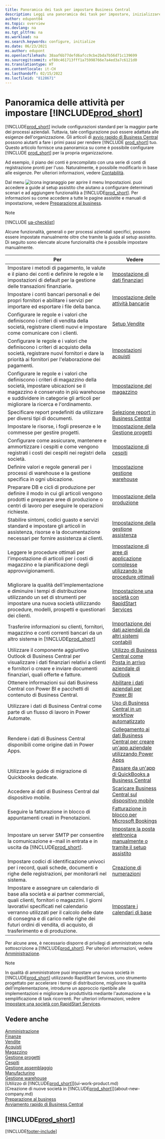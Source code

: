 ```yaml
---
title: Panoramica dei task per impostare Business Central
description: Leggi una panoramica dei task per impostare, inizializzare e configurare Business Central in base alle esigenze.
author: edupont04
ms.topic: overview
ms.devlang: na
ms.tgt_pltfrm: na
ms.workload: na
ms.search.keywords: configure, initialize
ms.date: 06/23/2021
ms.author: edupont
ms.openlocfilehash: 38aaf6b77defd6afcc9cbe2bda7b56d71c139699
ms.sourcegitcommit: ef80c461713fff1a75998766e7a4ed3a7c6121d0
ms.translationtype: HT
ms.contentlocale: it-CH
ms.lasthandoff: 02/15/2022
ms.locfileid: "8128671"
---
```

# <a name="overview-of-tasks-to-set-up-prod_short"></a>Panoramica delle attività per impostare [!INCLUDE[prod_short](includes/prod_short.md)]

[!INCLUDE[prod_short](includes/prod_short.md)] include configurazioni standard per la maggior parte dei processi aziendali. Tuttavia, tale configurazione può essere adattata alle esigenze dell'organizzazione. Gli articoli di [avvio rapido di Business Central](quick-start-business-central.md) possono aiutarti a fare i primi passi per rendere [!INCLUDE [prod_short](includes/prod_short.md)] tuo. Questo articolo fornisce una panoramica su come è possibile configurare [!INCLUDE [prod_short](includes/prod_short.md)] per la propria organizzazione.  

Ad esempio, il piano dei conti è precompilato con una serie di conti di registrazione pronti per l'uso. Naturalmente, è possibile modificarlo in base alle esigenze. Per ulteriori informazioni, vedere [Contabilità](finance.md).

Dal menu ![Icona ingranaggio per aprire il menu Impostazioni.](media/ui-experience/settings_icon_small.png) puoi accedere a guide al setup assistito che aiutano a configurare determinati scenari e ad aggiungere funzionalità a [!INCLUDE[prod_short](includes/prod_short.md)]. Per informazioni su come accedere a tutte le pagine assistite e manuali di impostazione, vedere [Preparazione al business](ui-get-ready-business.md).  

> [!NOTE]
> [!INCLUDE [ua-checklist](includes/ua-checklist.md)]

Alcune funzionalità, generali o per processi aziendali specifici, possono essere impostate manualmente oltre che tramite la guida al setup assistito. Di seguito sono elencate alcune funzionalità che è possibile impostare manualmente.

| Per | Vedere |
| --- | --- |
| Impostare i metodi di pagamento, le valute e il piano dei conti e definire le regole e le impostazioni di default per la gestione delle transazioni finanziarie. |[Impostazione di dati finanziari](finance-setup-finance.md) |
| Impostare i conti bancari personali e dei propri fornitori e abilitare i servizi per importare ed esportare i file della banca. |[Impostazione delle attività bancarie](bank-setup-banking.md) |
| Configurare le regole e i valori che definiscono i criteri di vendita della società, registrare clienti nuovi e impostare come comunicare con i clienti. |[Setup Vendite](sales-setup-sales.md) |
| Configurare le regole e i valori che definiscono i criteri di acquisto della società, registrare nuovi fornitori e dare la priorità ai fornitori per l'elaborazione dei pagamenti. |[Impostazioni acquisti](purchasing-setup-purchasing.md) |
| Configurare le regole e i valori che definiscono i criteri di magazzino della società, impostare ubicazioni se il magazzino è conservato in più warehouse e suddividere in categorie gli articoli per migliorare la ricerca e l'ordinamento. |[Impostazione del magazzino](inventory-setup-inventory.md) |
|Specificare report predefiniti da utilizzare per diversi tipi di documenti.|[Selezione report in Business Central](across-report-selections.md)|
| Impostare le risorse, i fogli presenze e le commesse per gestire progetti. |[Impostazione della Gestione progetti](projects-setup-projects.md) |
| Configurare come assicurare, mantenere e ammortizzare i cespiti e come vengono registrati i costi dei cespiti nei registri della società. |[Impostazione di cespiti](fa-setup.md) |
|Definire valori e regole generali per i processi di warehouse e la gestione specifica in ogni ubicazione.|[Impostazione gestione warehouse](warehouse-setup-warehouse.md)|
|Preparare DB e cicli di produzione per definire il modo in cui gli articoli vengono prodotti e preparare aree di produzione o centri di lavoro per eseguire le operazioni richieste.|[Impostazione della produzione](production-configure-production-processes.md)|
|Stabilire sintomi, codici guasto e servizi standard e impostare gli articoli in assistenza, risorse e la documentazione necessari per fornire assistenza ai clienti.|[Impostazione della gestione assistenza](service-setup-service.md)|
|Leggere le procedure ottimali per l'impostazione di articoli per i costi di magazzino e la pianificazione degli approvvigionamenti.|[Impostazione di aree di applicazione complesse utilizzando le procedure ottimali](set-up-complex-application-areas-using-best-practices.md)|
|Migliorare la qualità dell'implementazione e diminuire i tempi di distribuzione utilizzando un set di strumenti per impostare una nuova società utilizzando procedure, modelli, prospetti e questionari dei clienti.|[Impostazione una società con RapidStart Services](admin-set-up-a-company-with-rapidstart.md)|
|Trasferire informazioni su clienti, fornitori, magazzino e conti correnti bancari da un altro sistema in [!INCLUDE[prod_short](includes/prod_short.md)]|[Importazione dei dati aziendali da altri sistemi contabili](across-import-data-configuration-packages.md)|
|Utilizzare il componente aggiuntivo Outlook di Business Central per visualizzare i dati finanziari relativi a clienti e fornitori o creare e inviare documenti finanziari, quali offerte e fatture.|[Utilizzo di Business Central come Posta in arrivo aziendale di Outlook](admin-outlook.md)|
|Ottenere informazioni sui dati Business Central con Power BI e pacchetti di contenuto di Business Central.|[Abilitare i dati aziendali per Power BI](admin-powerbi.md)|
|Utilizzare i dati di Business Central come parte di un flusso di lavoro in Power Automate.|[Uso di Business Central in un workflow automatizzato](across-how-use-financials-data-source-flow.md)|
|Rendere i dati di Business Central disponibili come origine dati in Power Apps.|[Collegamento ai dati Business Central per creare un'app aziendale utilizzando Power Apps](across-how-use-financials-data-source-powerapps.md)|
|Utilizzare le guide di migrazione di Quickbooks dedicate.|[Passare da un'app di QuickBooks a Business Central](across-quickbooks-to-business-edition.md)|
|Accedere ai dati di Business Central dal dispositivo mobile.|[Scaricare Business Central sul dispositivo mobile](install-mobile-app.md)|
|Eseguire la fatturazione in blocco di appuntamenti creati in Prenotazioni.|[Fatturazione in blocco per Microsoft Bookings](finance-bookings.md)|
|Impostare un server SMTP per consentire la comunicazione e-mail in entrata e in uscita da [!INCLUDE[prod_short](includes/prod_short.md)].| [Impostare la posta elettronica manualmente o tramite il setup assistito](admin-how-setup-email.md)|
| Impostare codici di identificazione univoci per i record, quali schede, documenti e righe delle registrazioni, per monitorarli nel sistema. |[Creazione di numerazioni](ui-create-number-series.md) |
|Impostare e assegnare un calendario di base alla società e ai partner commerciali, quali clienti, fornitori o magazzini. I giorni lavorativi specificati nel calendario verranno utilizzati per il calcolo delle date di consegna e di carico nelle righe dei futuri ordini di vendita, di acquisto, di trasferimento e di produzione.|[Impostare i calendari di base](across-how-to-assign-base-calendars.md)|

Per alcune aree, è necessario disporre di privilegi di amministratore nella sottoscrizione a [!INCLUDE[prod_short](includes/prod_short.md)]. Per ulteriori informazioni, vedere [Amministrazione](admin-setup-and-administration.md).  

> [!NOTE]
> In qualità di amministratore puoi impostare una nuova società in [!INCLUDE[prod_short](includes/prod_short.md)] utilizzando RapidStart Services, uno strumento progettato per accelerare i tempi di distribuzione, migliorare la qualità dell'implementazione, introdurre un approccio ripetibile alle implementazioni e migliorare la produttività mediante l'automazione e la semplificazione di task ricorrenti. Per ulteriori informazioni, vedere [Impostare una società con RapidStart Services](admin-set-up-a-company-with-rapidstart.md).

## <a name="see-also"></a>Vedere anche

[Amministrazione](admin-setup-and-administration.md)  
[Finanze](finance.md)  
[Vendite](sales-manage-sales.md)  
[Acquisti](purchasing-manage-purchasing.md)  
[Magazzino](inventory-manage-inventory.md)  
[Gestione progetti](projects-manage-projects.md)  
[Cespiti](fa-manage.md)  
[Gestione assemblaggio](assembly-assemble-items.md)  
[Manufacturing](production-manage-manufacturing.md)  
[Gestione warehouse](warehouse-manage-warehouse.md)  
[Utilizzo di [!INCLUDE[prod_short](includes/prod_short.md)]](ui-work-product.md)  
[Creazione di nuove società in [!INCLUDE[prod_short](includes/prod_short.md)]](about-new-company.md)  
[Preparazione al business](ui-get-ready-business.md)  
[Avviamento rapido di Business Central](quick-start-business-central.md)  

## [!INCLUDE[prod_short](includes/free_trial_md.md)]  


[!INCLUDE[footer-include](includes/footer-banner.md)]